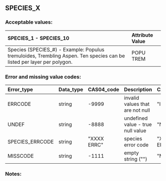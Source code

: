 ## SPECIES_X

### Acceptable values:

| SPECIES_1 - SPECIES_10                                                                                                | Attribute Value |
| :-------------------------------------------------------------------------------------------------------------------- | :-------------- |
| Species (SPECIES_#) - Example: Populus tremuloides, Trembling Aspen. Ten species can be listed per layer per polygon. | POPU TREM       |


### Error and missing value codes:

|Error_type       | Data_type    | CAS04_code  | Description                       | CAS05_code  |
| :-------------- | :----------- | :---------- | :-------------------------------- | :---------- |
| ERRCODE         | string       | -9999       | invalid values that are not null  | "Invalid"   |
| UNDEF           | string       | -8888       | undefined value - true null value | "Null"      |
| SPECIES_ERRCODE | string       | "XXXX ERRC" | species error code                | "XXXX ERRC" |
| MISSCODE        | string       | -1111       | empty string ("")                 | "Missing"   |

### Notes:
